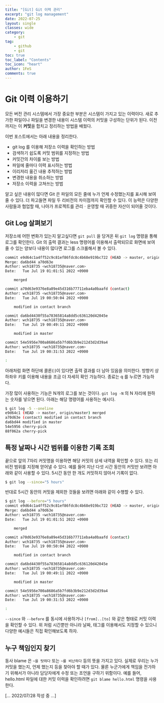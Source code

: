 ```yaml
---
title: "[Git] Git 이력 관리"
excerpt: "git log management"
date: 2022-07-25
layout: single
classes: wide
category:
    - git
tag:
    - github
    - git
toc: true
toc_label: "Contents"
toc_icon: "heart"
author: 1FeS
comments: true
---
```


# Git 이력 이용하기

모든 버전 관리 시스템에서 가장 중요한 부분은 시스템이 가지고 있는 이력이다. 새로 추가한 파일이나 파일을 변경한 내용이 시스템 이력의 커밋을 구성하는 단위가 된다. 이전까지는 이 **커밋**을 합치고 정리하는 방법을 배웠다.

이번 포스트에서는 아래 내용을 정리한다.

- git log 를 이용해 저장소 이력을 확인하는 방법
- 검색하기 쉽도록 커밋 범위를 지정하는 방법
- 커밋간의 차이를 보는 방법
- 파일에 줄마다 이력 표시하는 방법
- 이리저리 옮긴 내용 추적하는 방법
- 변경한 내용을 취소하는 방법
- 저장소 이력을 고쳐쓰는 방법

알고 싶은 내용이 많다면 Git 은 파일의 모든 줄에 누가 언제 수정했는지를 표시해 보여줄 수 있다. 더 파고들면 파일 두 리비전의 차이점까지 확인할 수 있다. 이 능력은 다양한 사람들과 협업할 때, 나아가 프로젝트를 관리ㆍ운영할 때 귀중한 자산이 되어줄 것이다.

## Git Log 살펴보기

저장소에 어떤 변화가 있는지 알고싶다면 `git pull` 을 당겨온 뒤 `git log` 명령을 통해 로그를 확인한다. Git 의 출력 결과는 less 명령어를 이용해서 출력되므로 화면에 보여줄 수 있는 양보다 내용이 많다면 로그를 스크롤해서 볼 수 있다.

```bash
commit e9d64c1a4ff52c9c81ef86fdc8c4b68e919bc722 (HEAD -> master, origin/master)
Merge: da6bd44 a70d63e
Author: wch18735 <wch18735@naver.com>
Date:   Tue Jul 19 01:01:51 2022 +0900

    merged

commit a70d63e9376e8a89e45d316b77711eba4a0baafd (contact)
Author: wch18735 <wch18735@naver.com>
Date:   Tue Jul 19 00:50:04 2022 +0900

    modified in contact branch

commit da6bd4430f55a78365814a8dd5c636120d42045e
Author: wch18735 <wch18735@naver.com>
Date:   Tue Jul 19 00:49:11 2022 +0900

    modified in master

commit 54e5956e700a8686a5b7fd6b3b9e212d3d2d39a4
Author: wch18735 <wch18735@naver.com>
Date:   Tue Jul 19 00:31:53 2022 +0900

:
```

아래처럼 화면 하단에 콜론(:)이 있다면 출력 결과를 더 남아 있음을 의미한다. 방향키 상하좌우 키를 이용해 내용을 조금 더 자세히 확인 가능하다. 종료는 q 를 누르면 가능하다.

가장 많이 사용하는 기능은 N개의 로그를 보는 것이다. `git log -N` 의 N 자리에 원하는 숫자를 넣으면 된다. 아래는 해당 명령어를 사용하는 예시다.

```bash
$ git log -5 --oneline
e9d64c1 (HEAD -> master, origin/master) merged
a70d63e (contact) modified in contact branch
da6bd44 modified in master
54e5956 cherry-pick
88f062a cherry-pick
```

## 특정 날짜나 시간 범위를 이용한 기록 조회

끝으로 앞의 7자리 커밋명을 이용하면 해당 커밋의 상세 내역을 확인할 수 있다. 또는 리비전 범위를 지정해 얻어낼 수 있다. 예를 들어 지난 다섯 시간 동안의 커밋만 보려면 아래와 같이 사용할 수 있다. 5시간 동안 한 개도 커밋하지 않아서 기록이 없다.

```bash
$ git log --since="5 hours"
```

반대로 5시간 동안의 커밋을 제외한 것들을 보려면 아래와 같이 수행할 수 있다.

```bash
$ git log --before="5 hours"
commit e9d64c1a4ff52c9c81ef86fdc8c4b68e919bc722 (HEAD -> master, origin/master)
Merge: da6bd44 a70d63e
Author: wch18735 <wch18735@naver.com>
Date:   Tue Jul 19 01:01:51 2022 +0900

    merged

commit a70d63e9376e8a89e45d316b77711eba4a0baafd (contact)
Author: wch18735 <wch18735@naver.com>
Date:   Tue Jul 19 00:50:04 2022 +0900

    modified in contact branch

commit da6bd4430f55a78365814a8dd5c636120d42045e
Author: wch18735 <wch18735@naver.com>
Date:   Tue Jul 19 00:49:11 2022 +0900

    modified in master

commit 54e5956e700a8686a5b7fd6b3b9e212d3d2d39a4
Author: wch18735 <wch18735@naver.com>
Date:   Tue Jul 19 00:31:53 2022 +0900

:
```

`--since` 와 `--before` 를 동시에 사용하거나 `[from]..[to]` 와 같은 형태로 커밋 이력을 확인할 수 있다. 위 처럼 시간뿐만 아니라 날짜, 태그를 이용해서도 지정할 수 있으니 다양한 예시들은 직접 확인해보도록 하자.

## 누구 책임인지 찾기

동사 blame 은 `~을 탓하다` 또는 `~를 비난하다` 등의 뜻을 가지고 있다. 실제로 우리는 누가 커밋을 했는지, 언제 했는지 등을 찾아야 할 때가 있다. 물론 누군가에게 책임을 전가하기 위해서가 아니라 담당자에게 수정 또는 조언을 구하기 위함이다. 예를 들어, hello.html 파일에 대한 커밋 이력을 확인하려면 `git blame hello.html` 명령을 사용한다.



[... 2022/07/28 작성 중 ...]